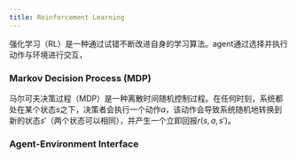 ```yaml
---
title: Reinforcement Learning
---
```


强化学习（RL）是一种通过试错不断改进自身的学习算法。agent通过选择并执行动作与环境进行交互，

### Markov Decision Process (MDP)

马尔可夫决策过程（MDP）是一种离散时间随机控制过程。在任何时刻，系统都处在某个状态$s$之下，决策者会执行一个动作$a$，该动作会导致系统随机地转换到新的状态$s'$（两个状态可以相同），并产生一个立即回报$r(s,a,s')$。

### Agent-Environment Interface
